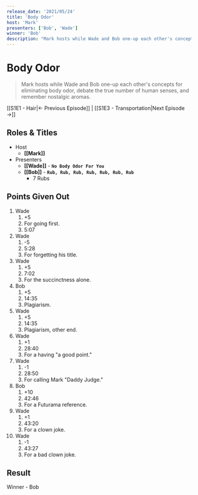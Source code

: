 ```yaml
---
release_date: '2021/05/24'
title: 'Body Odor'
host: 'Mark'
presenters: ['Bob', 'Wade']
winner: 'Bob'
description: "Mark hosts while Wade and Bob one-up each other's concepts for eliminating body odor, debate the true number of human senses, and remember nostalgic aromas."
---
```


# Body Odor

> Mark hosts while Wade and Bob one-up each other's concepts for eliminating body odor, debate the true number of human senses, and remember nostalgic aromas.

[[S1E1 - Hair|← Previous Episode]] | [[S1E3 - Transportation|Next Episode →]]

## Roles & Titles

- Host
  - **[[Mark]]**
- Presenters
  - **[[Wade]]** - **`No Body Odor For You`**
  - **[[Bob]]** - **`Rub, Rub, Rub, Rub, Rub, Rub, Rub`**
    - 7 Rubs

## Points Given Out

1. Wade
   1. +5
   2. For going first.
   3. 5:07
2. Wade
   1. -5
   2. 5:28
   3. For forgetting his title.
3. Wade
   1. +5
   2. 7:02
   3. For the succinctness alone.
4. Bob
   1. +5
   2. 14:35
   3. Plagiarism.
5. Wade
   1. +5
   2. 14:35
   3. Plagiarism, other end.
6. Wade
   1. +1
   2. 28:40
   3. For a having "a good point."
7. Wade
   1. -1
   2. 28:50
   3. For calling Mark "Daddy Judge."
8. Bob
   1. +10
   2. 42:46
   3. For a Futurama reference.
9. Wade
   1. +1
   2. 43:20
   3. For a clown joke.
10. Wade
    1. -1
    2. 43:27
    3. For a bad clown joke.

## Result

Winner - Bob
